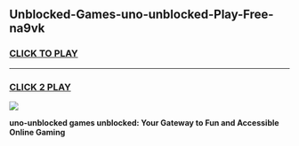 
## Unblocked-Games-uno-unblocked-Play-Free-na9vk
<h3>
<a href="https://premium76.site?title=uno-unblocked&ref=23A">CLICK TO PLAY</a></h3>
<hr>

<h3>
<a href="https://premium76.site?title=uno-unblocked&ref=23A">CLICK 2 PLAY</a>
  
</h3>

<a href="https://premium76.site?title=uno-unblocked&ref=23A"><img src="https://clearcache.store/games.png"></a>


**uno-unblocked games unblocked: Your Gateway to Fun and Accessible Online Gaming**
